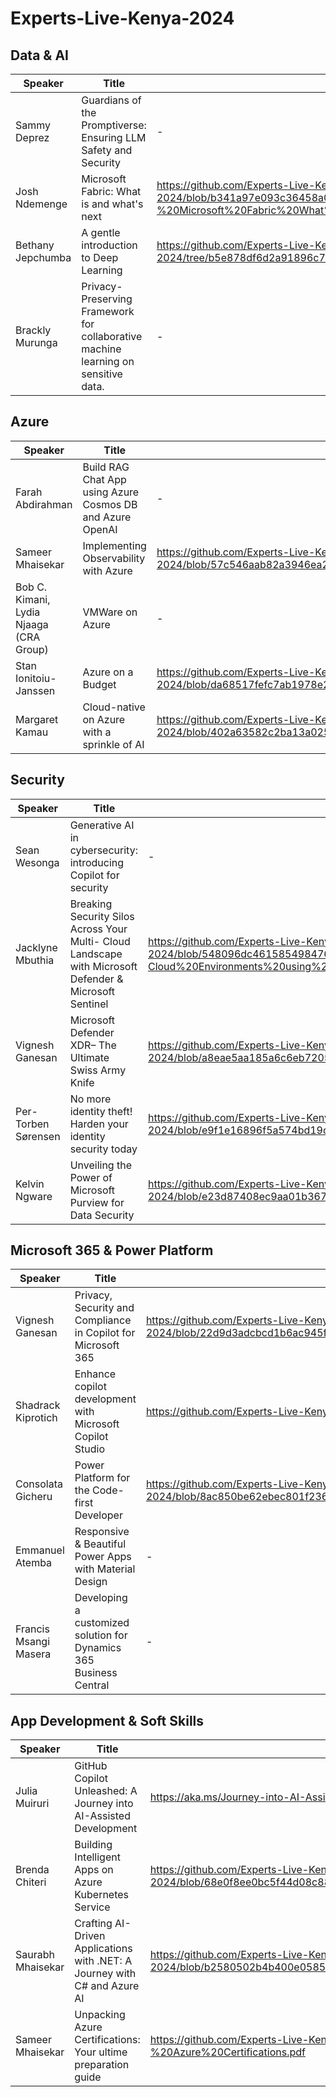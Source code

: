 # Experts-Live-Kenya-2024

## Data & AI
| Speaker | Title | Link |
|---------|-------|------|
| Sammy Deprez | Guardians of the Promptiverse: Ensuring LLM Safety and Security | - |
| Josh Ndemenge | Microsoft Fabric: What is and what's next | https://github.com/Experts-Live-Kenya/Experts-Live-Kenya-2024/blob/b341a97e093c36458a08f758fa0ac112f265de7c/Data%26AI/Experts%20Live%20-%20Microsoft%20Fabric%20What%20is%20and%20What%20next.pdf |
| Bethany Jepchumba | A gentle introduction to Deep Learning | https://github.com/Experts-Live-Kenya/Experts-Live-Kenya-2024/tree/b5e878df6d2a91896c752a86f5d9d4bb65fb5b7c/Data%26AI/A%20gentle%20Introduction%20to%20Deep%20Learning |
| Brackly Murunga | Privacy-Preserving Framework for collaborative machine learning on sensitive data. | - |
## Azure
| Speaker | Title | Link |
|---------|-------|------|
| Farah Abdirahman | Build RAG Chat App using Azure Cosmos DB and Azure OpenAI | - |
| Sameer Mhaisekar | Implementing Observability with Azure | https://github.com/Experts-Live-Kenya/Experts-Live-Kenya-2024/blob/57c546aab82a3946ea215b58e917cd956be5513f/Azure/Observability%20in%20Azure.pdf |
| Bob C. Kimani, Lydia Njaaga (CRA Group) | VMWare on Azure | - |
| Stan Ionitoiu-Janssen | Azure on a Budget | https://github.com/Experts-Live-Kenya/Experts-Live-Kenya-2024/blob/da68517fefc7ab1978e277ba029d1fc18d3dcc97/Azure/AzureOnABudget.pptx |
| Margaret Kamau | Cloud-native on Azure with a sprinkle of AI | https://github.com/Experts-Live-Kenya/Experts-Live-Kenya-2024/blob/402a63582c2ba13a025fa626d3a644f4d58562f9/Azure/Cloud%20Native%20with%20AI%20EXPERTSLIVE_MARGARETKAMAU.pdf |

## Security
| Speaker | Title | Link |
|---------|-------|------|
| Sean Wesonga | Generative AI in cybersecurity: introducing Copilot for security | - |
| Jacklyne Mbuthia | Breaking Security Silos Across Your Multi- Cloud Landscape with Microsoft Defender & Microsoft Sentinel | https://github.com/Experts-Live-Kenya/Experts-Live-Kenya-2024/blob/548096dc4615854984766426c17743bca250e9ce/Security/Breaking%20Security%20Silos%20In%20Multi-Cloud%20Environments%20using%20Microsoft%20Defender%20%26%20Sentinel.pdf |
| Vignesh Ganesan | Microsoft Defender XDR– The Ultimate Swiss Army Knife | https://github.com/Experts-Live-Kenya/Experts-Live-Kenya-2024/blob/a8eae5aa185a6c6eb720586863bc3781b5c75177/Security/Microsoft%20Defender%20XDR%E2%80%93%20The%20Ultimate%20Swiss%20Army%20Knife.pdf |
| Per-Torben Sørensen | No more identity theft! Harden your identity security today | https://github.com/Experts-Live-Kenya/Experts-Live-Kenya-2024/blob/e9f1e16896f5a574bd19cc5fb7aae949e631342f/Security/No%20more%20identity%20theft%20Light%20Mode.pdf |
| Kelvin Ngware | Unveiling the Power of Microsoft Purview for Data Security | https://github.com/Experts-Live-Kenya/Experts-Live-Kenya-2024/blob/e23d87408ec9aa01b3670caea8f9fa770af2e21d/Security/Unveiling%20the%20Power%20of%20Microsoft%20Purview%20for%20Data%20Security.pdf |

## Microsoft 365 & Power Platform
| Speaker | Title | Link |
|---------|-------|------|
| Vignesh Ganesan | Privacy, Security and Compliance in Copilot for Microsoft 365 | https://github.com/Experts-Live-Kenya/Experts-Live-Kenya-2024/blob/22d9d3adcbcd1b6ac945fe7cd1e425ee31c0b0ee/M365/Privacy%2C%20Security%20and%20Compliance%20in%20Copilot%20for%20Microsoft%20365.pdf |
| Shadrack Kiprotich | Enhance copilot development with Microsoft Copilot Studio | https://github.com/Experts-Live-Kenya/Experts-Live-Kenya-2024/blob/main/M365/Enhancecopilotdevelopment_MicrosoftCopilotStudio.pdf |
| Consolata Gicheru | Power Platform for the Code-first Developer | https://github.com/Experts-Live-Kenya/Experts-Live-Kenya-2024/blob/8ac850be62ebec801f236df1baa7e78a2ab9059c/M365/Power%20platform%20for%20the%20code%20first%20developer.pdf |
| Emmanuel Atemba | Responsive & Beautiful Power Apps with Material Design | - |
| Francis Msangi Masera | Developing a customized solution for Dynamics 365 Business Central  | - |

## App Development & Soft Skills
| Speaker | Title | Link |
|---------|-------|------|
| Julia Muiruri | GitHub Copilot Unleashed: A Journey into AI-Assisted Development | https://aka.ms/Journey-into-AI-Assisted-Coding |
| Brenda Chiteri | Building Intelligent Apps on Azure Kubernetes Service | https://github.com/Experts-Live-Kenya/Experts-Live-Kenya-2024/blob/68e0f8ee0bc5f44d08c88e65389a1768f887e5d4/App%26Innovation/Building%20Intelligent%20Apps%20on%20AKS.pdf |
| Saurabh Mhaisekar | Crafting AI-Driven Applications with .NET: A Journey with C# and Azure AI | https://github.com/Experts-Live-Kenya/Experts-Live-Kenya-2024/blob/b2580502b4b400e05855d1526df0349b37fb1382/App%26Innovation/Crafting%20AI%20Driven%20Application%20with%20C%23%20and%20Azure%20AI.pdf |
| Sameer Mhaisekar | Unpacking Azure Certifications: Your ultime preparation guide | https://github.com/Experts-Live-Kenya/Experts-Live-Kenya-2024/blob/050fd8d9c6cff519f8252036e6f138d0d267ee4a/App%26Innovation/ELK2024%20-%20Azure%20Certifications.pdf |
